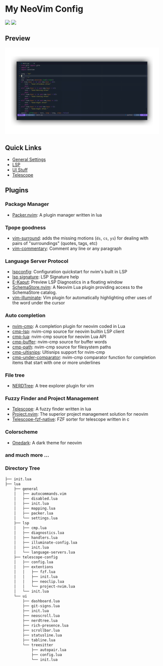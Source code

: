 # My NeoVim Config

<img src="https://img.shields.io/badge/Lua-2C2D72?style=for-the-badge&logo=lua&logoColor=white " />
<img src="https://img.shields.io/badge/NeoVim-%2357A143.svg?&style=for-the-badge&logo=neovim&logoColor=white" />

## Preview

<img src="https://github.com/Iamafnan/my-nvimrc/blob/main/assets/screenshot1.jpg" />

## Quick Links

- [General Settings](https://github.com/Iamafnan/my-nvimrc/tree/main/lua/general)
- [LSP](https://github.com/Iamafnan/my-nvimrc/tree/main/lua/lsp)
- [UI Stuff](https://github.com/Iamafnan/my-nvimrc/tree/main/lua/ui)
- [Telescope](https://github.com/Iamafnan/my-nvimrc/tree/main/lua/telescope)

## Plugins

### Package Manager

- [Packer.nvim](https://github.com/wbthomason/packer.nvim): A plugin manager written in lua

### Tpope goodness

- [vim-surround](https://github.com/tpope/vim-surround): adds the missing motions (`ds`, `cs`, `ys`) for dealing with pairs of "surroundings" (quotes, tags, etc)
- [vim-commentary](https://github.com/tpope/vim-commentary): Comment any line or any paragraph

### Language Server Protocol

- [lspconfig](https://github.com/neovim/nvim-lspconfig): Configuration quickstart for nvim's built in LSP
- [lsp signature](https://github.com/ray-x/lsp_signature.nvim): LSP Signature help
- [E-Kaput](https://github.com/kaputi/e-kaput.nvim): Preview LSP Diagnostics in a floating window
- [SchemaStore.nvim](https://github.com/b0o/SchemaStore.nvim): A Neovim Lua plugin providing access to the SchemaStore catalog.
- [vim-illuminate](https://github.com/RRethy/vim-illuminate): Vim plugin for automatically highlighting other uses of the word under the cursor

### Auto completion

- [nvim-cmp](https://github.com/hrsh7th/nvim-cmp): A completion plugin for neovim coded in Lua
- [cmp-lsp](https://github.com/hrsh7th/cmp-nvim-lsp): nvim-cmp source for neovim builtin LSP client
- [cmp-lua](https://github.com/hrsh7th/cmp-nvim-lua): nvim-cmp source for neovim Lua API
- [cmp-buffer](https://github.com/hrsh7th/cmp-buffer): nvim-cmp source for buffer words
- [cmp-path](https://github.com/hrsh7th/cmp-path): nvim-cmp source for filesystem paths
- [cmp-ultisnips](https://github.com/quangnguyen30192/cmp-nvim-ultisnips): Ultisnips support for nvim-cmp
- [cmp-under-comparator](https:/github.com/lukas-reineke/cmp-under-comparator): nvim-cmp comparator function for completion items that start with one or more underlines

### File tree

- [NERDTree](https://github.com/preservim/nerdtree): A tree explorer plugin for vim

### Fuzzy Finder and Project Management

- [Telescope](https://github.com/nvim-telescope/telescope.nvim): A fuzzy finder written in lua
- [Project.nvim](https://github.com/ahmedkhalf/project.nvim): The superior project management solution for neovim
- [Telescope-fzf-native](https://github.com/nvim-telescope/telescope-fzf-native.nvim): FZF sorter for telescope written in c

### Colorscheme

- [Onedark](https://github.com/navarasu/onedark.nvim): A dark theme for neovim

### and much more ...

### Directory Tree

```
├── init.lua
├── lua
    ├── general
    │   ├── autocommands.vim
    │   ├── disabled.lua
    │   ├── init.lua
    │   ├── mapping.lua
    │   ├── packer.lua
    │   └── settings.lua 
    ├── lsp
    │   ├── cmp.lua
    │   ├── diagnostics.lua
    │   ├── handlers.lua
    │   ├── illuminate-config.lua
    │   ├── init.lua
    │   └── language-servers.lua
    ├── telescope-config
    │   ├── config.lua
    │   ├── extentions
    │   │   ├── fzf.lua
    │   │   ├── init.lua
    │   │   ├── neoclip.lua
    │   │   └── project-nvim.lua
    │   └── init.lua
    └── ui
        ├── dashboard.lua
        ├── git-signs.lua
        ├── init.lua
        ├── neoscroll.lua
        ├── nerdtree.lua
        ├── rich-presence.lua
        ├── scrollbar.lua
        ├── statusline.lua
        ├── tabline.lua
        └── treesitter
            ├── autopair.lua
            ├── config.lua
            └── init.lua

```
